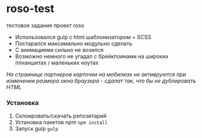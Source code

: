 # roso-test
тестовое задание проект roso

- Использовался gulp с html шаблонизатором + SCSS
- Постарался максимально модульно сделать
- С анимациями сильно не возился
- Возможно немного не угадал с брейкпоинами на широких плнаншетах / маленьких ноутах

*На страинице партнеров карточки на мобилках не активруются при изменении размера окна браузера - сдалат так, что бы не дублировать HTML*  

### Установка
1. Склоировать/скачать репозитарий
2. Установка пакетов npm `npm install`
3. 3апуск gulp `gulp`